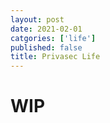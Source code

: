 ```yaml
---
layout: post
date: 2021-02-01
catgories: ['life']
published: false
title: Privasec Life
---
```


# WIP
